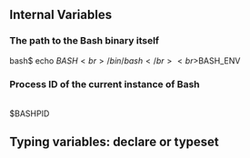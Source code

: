 ## Internal Variables
### The path to the Bash binary itself
bash$ echo $BASH<br>/bin/bash</br>
<br>$BASH_ENV</br>

### Process ID of the current instance of Bash
<br>$BASHPID</br>

## Typing variables: declare or typeset

